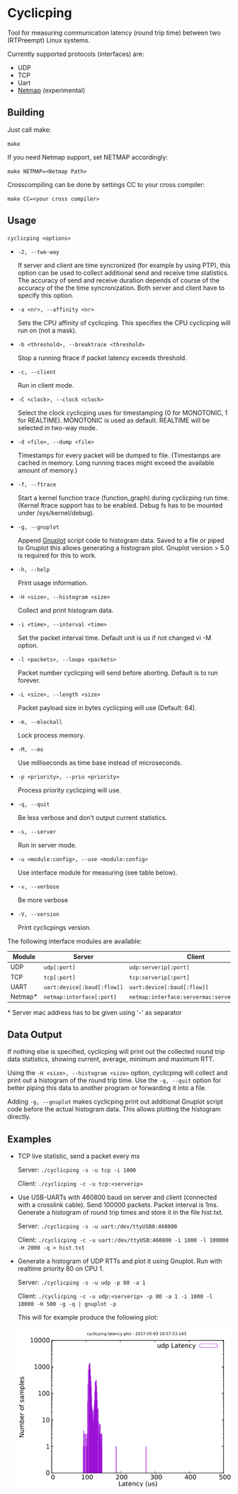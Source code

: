 # Cyclicping

Tool for measuring communication latency (round trip time) between two (RTPreempt) Linux systems.

Currently supported protocols (interfaces) are:

- UDP
- TCP
- Uart
- [Netmap](https://github.com/luigirizzo/netmap) (experimental)

## Building

Just call make:

`make`

If you need Netmap support, set NETMAP accordingly:

`make NETMAP=<Netmap Path>`

Crosscompiling can be done by settings CC to your cross compiler:

`make CC=<your cross compiler>`

## Usage

`cyclicping <options>`

* `-2, --two-way`

	If server and client are time syncronized (for example by using PTP), this option can be used to collect additional send and receive time statistics. The accuracy of send and receive duration depends of course of the accuracy of the the time syncronization. Both server and client have to specify this option.
* `-a <nr>, --affinity <nr>`

	Sets the CPU affinity of cyclicping. This specifies the CPU cyclicping will run on (not a mask).
* `-b <threshold>, --breaktrace <threshold>`

	Stop a running ftrace if packet latency exceeds threshold.
* `-c, --client`

	Run in client mode.
* `-C <clock>, --clock <clock>`

	Select the clock cyclicping uses for timestamping (0 for MONOTONIC, 1 for REALTIME). MONOTONIC is used as default. REALTIME will be selected in two-way mode.
* `-d <file>, --dump <file>`

	Timestamps for every packet will be dumped to file. (Timestamps are cached in memory. Long running traces might exceed the available amount of memory.)
* `-f, --ftrace`

	Start a kernel function trace (function_graph) during cyclicping run time. (Kernel ftrace support has to be enabled. Debug fs has to be mounted under /sys/kernel/debug).
* `-g, --gnuplot`

	Append [Gnuplot](http://www.gnuplot.info/) script code to histogram data. Saved to a file or piped to Gnuplot this allows generating a histogram plot. Gnuplot version > 5.0 is required for this to work.
* `-h, --help`

	Print usage information.
* `-H <size>, --histogram <size>`

	Collect and print histogram data.
* `-i <time>, --interval <time>`

	Set the packet interval time. Default unit is us if not changed vi -M option.
* `-l <packets>, --loops <packets>`

	Packet number cyclicping will send before aborting. Default is to run forever.
* `-L <size>, --length <size>`

	Packet payload size in bytes cyclicping will use (Default: 64).
* `-m, --mlockall`

	Lock process memory.
* `-M, --ms`

	Use milliseconds as time base instead of microseconds.
* `-p <priority>, --prio <priority>`

	Process priority cyclicping will use.
* `-q, --quit`

	Be less verbose and don't output current statistics.
* `-s, --server`

	 Run in server mode.
* `-u <module:config>, --use <module:config>`

	Use interface module for measuring (see table below).
* `-v, --verbose`

	Be more verbose
* `-V, --version`

	Print cyclicpings version.

The following interface modules are available:


Module | Server | Client
--- | --- | ---
UDP | `udp[:port]` | `udp:serverip[:port]`
TCP | `tcp[:port]` | `tcp:serverip[:port]`
UART | `uart:device[:baud[:flow]]` | `uart:device[:baud[:flow]]`
Netmap* | `netmap:interface[:port]` | `netmap:interface:servermac:serverip[:port]`

\* Server mac address has to be given using '-' as separator

## Data Output

If nothing else is specified, cyclicping will print out the collected round trip data statistics, showing current, average, minimum and maximum RTT.

Using the `-H <size>, --histogram <size>` option, cyclicping will collect and print out a histogram of the round trip time. Use the `-q, --quit` option for better piping this data to another program or forwarding it into a file.

Adding `-g, --gnuplot` makes cyclicping print out additional Gnuplot script code before the actual histogram data. This allows plotting the histogram directly.

## Examples

* TCP live statistic, send a packet every ms

	Server: `./cyclicping -s -u tcp -i 1000`

	Client: `./cyclicping -c -u tcp:<serverip>`

* Use USB-UARTs with 460800 baud on server and client (connected with a crosslink cable). Send 100000 packets. Packet interval is 1ms. Generate a histogram of round trip times and store it in the file hist.txt.

	Server: `./cyclicping -s -u uart:/dev/ttyUSB0:460800`

	Client: `./cyclicping -c -u uart:/dev/ttyUSB:460800 -i 1000 -l 100000 -H 2000 -q > hist.txt`

* Generate a histogram of UDP RTTs and plot it using Gnuplot. Run with realtime priority 80 on CPU 1.

	Server: `./cyclicping -s -u udp -p 80 -a 1`

	Client: `./cyclicping -c -u udp:<serverip> -p 80 -a 1 -i 1000 -l 10000 -H 500 -g -q | gnuplot -p`

	This will for example produce the following plot:

	![Cyclicping histogram plot using Gnuplot](example-plot.png?raw=true)
